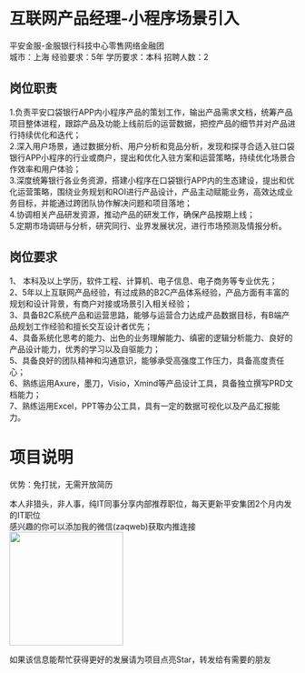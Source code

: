# 互联网产品经理-小程序场景引入
平安金服-金服银行科技中心零售网络金融团  
城市：上海 经验要求：5年 学历要求：本科  招聘人数：2

## 岗位职责
1.负责平安口袋银行APP内小程序产品的策划工作，输出产品需求文档，统筹产品项目整体进程，跟踪产品及功能上线前后的运营数据，把控产品的细节并对产品进行持续优化和迭代；   
2.深入用户场景，通过数据分析、用户分析和竞品分析，发现和探寻合适入驻口袋银行APP小程序的行业或商户，提出和优化入驻方案和运营策略，持续优化场景合作效率和用户体验；   
3.深度统筹银行各业务资源，搭建小程序在口袋银行APP内的生态建设，提出和优化运营策略，围绕业务规划和ROI进行产品设计，产品主动赋能业务，高效达成业务目标，并能通过跨团队协作解决问题和项目落地；   
4.协调相关产品研发资源，推动产品的研发工作，确保产品按期上线；   
5.定期市场调研与分析，研究同行、业界发展状况，进行市场预测及情报分析。

## 岗位要求
1、 本科及以上学历，软件工程、计算机、电子信息、电子商务等专业优先；   
2、5年以上互联网产品经验，有过成熟的B2C产品体系经验，产品方面有丰富的规划和设计背景，有商户对接或场景引入相关经验；   
3、具备B2C系统产品和运营思路，能够与运营合力达成产品数据目标，有B端产品规划工作经验和擅长交互设计者优先；   
4、具备系统化思考的能力、出色的业务理解能力、缜密的逻辑分析能力、良好的产品设计能力，优秀的学习以及自驱能力；    
5、具备良好的团队精神和沟通意识，能够承受高强度工作压力，具备高度责任心；   
6、熟练运用Axure，墨刀，Visio，Xmind等产品设计工具，具备独立撰写PRD文档能力；   
7、熟练运用Excel，PPT等办公工具，具有一定的数据可视化以及产品汇报能力。

# 项目说明

优势：免打扰，无需开放简历

本人非猎头，非人事，纯IT同事分享内部推荐职位，每天更新平安集团2个月内发的IT职位  
感兴趣的你可以添加我的微信(zaqweb)获取内推连接  
<img src="https://github.com/zaqweb/PA-IT-JOBS/blob/master/WechatICode.jpeg"  height="200" width="200">

如果该信息能帮忙获得更好的发展请为项目点亮Star，转发给有需要的朋友




